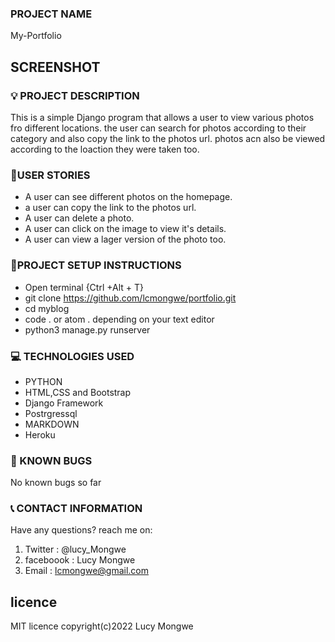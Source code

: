### PROJECT NAME

My-Portfolio


## SCREENSHOT

<!-- ![MYPORTFOLIO](/app/static/images/PORcreenshot.png) -->

### :bulb: PROJECT DESCRIPTION

This is a simple Django program that allows a user to view various photos fro different locations. the user can search for photos according to their category and also copy the link to the photos url. photos acn also be viewed according to the loaction they were taken too.

### :pushpin:USER STORIES
- A user can see different photos on the homepage.
- a user can copy the link to the photos url.
- A user can delete  a photo.
- A user can  click on the image to view it's details. 
- A user can view a lager version of the photo too.

### :pushpin:PROJECT SETUP INSTRUCTIONS

- Open terminal {Ctrl +Alt + T}
- git clone https://github.com/lcmongwe/portfolio.git
- cd myblog
- code . or atom . depending on your text editor
- python3 manage.py runserver

### :computer: TECHNOLOGIES USED

- PYTHON
- HTML,CSS and Bootstrap
- Django Framework
- Postrgressql
- MARKDOWN
- Heroku

### :pushpin: KNOWN BUGS
No known bugs so far

### :telephone_receiver: CONTACT INFORMATION

Have any questions? reach me on:

1. Twitter : @lucy_Mongwe
2. faceboook : Lucy Mongwe
3. Email : lcmongwe@gmail.com

## licence
MIT licence
copyright(c)2022 Lucy Mongwe
